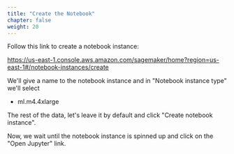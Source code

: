 ```yaml
---
title: "Create the Notebook"
chapter: false
weight: 20
---
```


Follow this link to create a notebook instance:

https://us-east-1.console.aws.amazon.com/sagemaker/home?region=us-east-1#/notebook-instances/create

We'll give a name to the notebook instance and in "Notebook instance type" we'll select

* ml.m4.4xlarge

The rest of the data, let's leave it by default and click "Create notebook instance".

Now, we wait until the notebook instance is spinned up and click on the "Open Jupyter" link.
